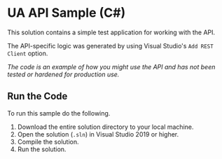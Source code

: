 # UA API Sample (C#)

This solution contains a simple test application for working with the API. 

The API-specific logic was generated by using Visual Studio's `Add REST Client` option. 

*The code is an example of how you might use the API and has not been tested or hardened for production use.*

## Run the Code

To run this sample do the following.

1. Download the entire solution directory to your local machine.
1. Open the solution (`.sln`) in Visual Studio 2019 or higher.
1. Compile the solution.
1. Run the solution.